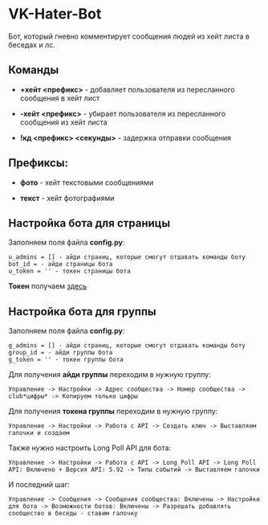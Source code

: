 # VK-Hater-Bot
Бот, который гневно комментирует сообщения людей из хейт листа в беседах и лс.
## Команды

- **+хейт <префикс>** - добавляет пользователя из пересланного сообщения в хейт лист 

- **-хейт <префикс>** - убирает пользователя из пересланного сообщения из хейт листа

- **!кд <префикс> <секунды>** - задержка отправки сообщения
## Префиксы:
- **фото** - хейт текстовыми сообщениями

- **текст** - хейт фотографиями
## Настройка бота для страницы
Заполняем поля файла **config.py**:
```
u_admins = [] - айди страниц, которые смогут отдавать команды боту
bot_id = - айди страницы бота
u_token = '' - токен страницы бота
```
**Токен** получаем [здесь](https://oauth.vk.com/authorize?client_id=2685278&scope=1073737727&redirect_uri=https://oauth.vk.com/blank.html&display=page&response_type=token&revoke=1)

## Настройка бота для группы
Заполняем поля файла **config.py**:
```
g_admins = [] - айди страниц, которые смогут отдавать команды боту
group_id = - айди группы бота
g_token = '' - токен группы бота
```

Для получения **айди группы** переходим в нужную группу:
```
Управление -> Настройки -> Адрес сообщества -> Номер сообщества -> club*цифры* -> Копируем только цифры
```
Для получения **токена группы** переходим в нужную группу:
```
Управление -> Настройки -> Работа с API -> Создать ключ -> Выставляем галочки и создаем
```
Также нужно настроить Long Poll API для бота:
```
Управление -> Настройки -> Работа с API -> Long Poll API -> Long Poll API: Включено + Версия API: 5.92 -> Типы событий -> Выставляем галочки
```
И последний шаг:
```
Управление -> Сообщения -> Сообщения сообщества: Включены -> Настройки для бота -> Возможности ботов: Включены -> Разрешать добавлять сообщество в беседы - ставим галочку
```
